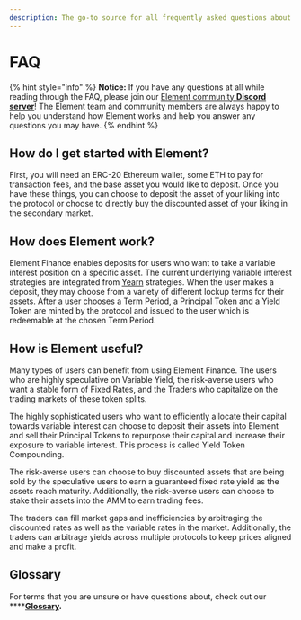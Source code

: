 ```yaml
---
description: The go-to source for all frequently asked questions about Element Finance!
---
```


# FAQ

{% hint style="info" %}
**Notice:** If you have any questions at all while reading through the FAQ, please join our [Element community **Discord server**](https://element.fi/discord)! The Element team and community members are always happy to help you understand how Element works and help you answer any questions you may have.
{% endhint %}

## How do I get started with Element?

First, you will need an ERC-20 Ethereum wallet, some ETH to pay for transaction fees, and the base asset you would like to deposit. Once you have these things, you can choose to deposit the asset of your liking into the protocol or choose to directly buy the discounted asset of your liking in the secondary market.

## How does Element work?

Element Finance enables deposits for users who want to take a variable interest position on a specific asset. The current underlying variable interest strategies are integrated from [Yearn](https://yearn.finance/) strategies. When the user makes a deposit, they may choose from a variety of different lockup terms for their assets. After a user chooses a Term Period, a Principal Token and a Yield Token are minted by the protocol and issued to the user which is redeemable at the chosen Term Period.

## How is Element useful?

Many types of users can benefit from using Element Finance. The users who are highly speculative on Variable Yield, the risk-averse users who want a stable form of Fixed Rates, and the Traders who capitalize on the trading markets of these token splits.

The highly sophisticated users who want to efficiently allocate their capital towards variable interest can choose to deposit their assets into Element and sell their Principal Tokens to repurpose their capital and increase their exposure to variable interest. This process is called Yield Token Compounding.  
  
The risk-averse users can choose to buy discounted assets that are being sold by the speculative users to earn a guaranteed fixed rate yield as the assets reach maturity. Additionally, the risk-averse users can choose to stake their assets into the AMM to earn trading fees.

The traders can fill market gaps and inefficiencies by arbitraging the discounted rates as well as the variable rates in the market. Additionally, the traders can arbitrage yields across multiple protocols to keep prices aligned and make a profit.

## Glossary

For terms that you are unsure or have questions about, check out our ****[**Glossary**](https://app.gitbook.com/@docs-element-finance/s/element-developer-docs/documents/glossary)**.**




